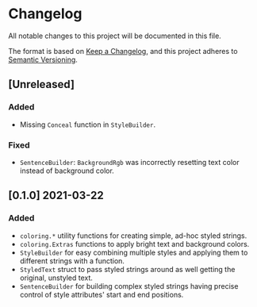 # Changelog
All notable changes to this project will be documented in this file.

The format is based on [Keep a Changelog](https://keepachangelog.com/en/1.1.0/),
and this project adheres to [Semantic Versioning](https://semver.org/spec/v2.0.0.html).

## [Unreleased]

### Added
* Missing `Conceal` function in `StyleBuilder`.

### Fixed
* `SentenceBuilder`: `BackgroundRgb` was incorrectly resetting text color instead of background color.

## [0.1.0] 2021-03-22

### Added
* `coloring.*` utility functions for creating simple, ad-hoc styled strings.
* `coloring.Extras` functions to apply bright text and background colors.
* `StyleBuilder` for easy combining multiple styles and applying them to different strings with a function.
* `StyledText` struct to pass styled strings around as well getting the original, unstyled text.
* `SentenceBuilder` for building complex styled strings having precise control of style attributes' start and end positions.
